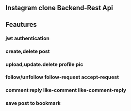 ## Instagram clone Backend-Rest Api

## Feautures

### jwt authentication 
### create,delete post
### upload,update.delete profile pic
### follow/unfollow follow-request accept-request
###  comment reply like-comment like-comment-reply
### save post to bookmark
